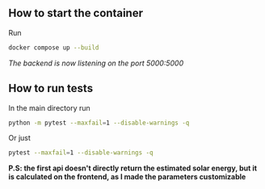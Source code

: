 ## How to start the container 

Run 

```bash
docker compose up --build
```

*The backend is now listening on the port 5000:5000*

## How to run tests

In the main directory run 

```bash
python -m pytest --maxfail=1 --disable-warnings -q
```
Or just
```bash
pytest --maxfail=1 --disable-warnings -q
```

**P.S: the first api doesn't directly return the estimated solar energy, but it is calculated on the frontend, as I made the parameters customizable**
